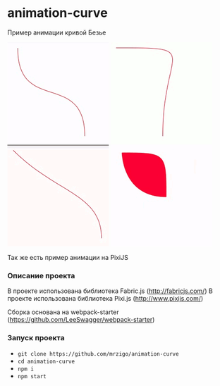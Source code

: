 # animation-curve
Пример анимации кривой Безье

![alt text](https://raw.githubusercontent.com/mrzigo/animation-curve/master/doc/1.gif)
![alt text](https://raw.githubusercontent.com/mrzigo/animation-curve/master/doc/2.gif)
![alt text](https://raw.githubusercontent.com/mrzigo/animation-curve/master/doc/3.gif)
![alt text](https://raw.githubusercontent.com/mrzigo/animation-curve/master/doc/4.gif)

Так же есть пример анимации на PixiJS

### Описание проекта
В проекте использована библиотека Fabric.js (http://fabricjs.com/)
В проекте использована библиотека Pixi.js (http://www.pixijs.com/)

Сборка основана на webpack-starter (https://github.com/LeeSwagger/webpack-starter)

### Запуск проекта
* `git clone https://github.com/mrzigo/animation-curve`
* `cd animation-curve`
* `npm i`
* `npm start`
